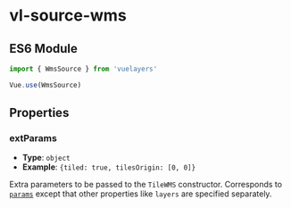 # vl-source-wms

## ES6 Module

```javascript
import { WmsSource } from 'vuelayers'

Vue.use(WmsSource)
```

## Properties

### extParams

- **Type**: `object`
- **Example**: `{tiled: true, tilesOrigin: [0, 0]}`

Extra parameters to be passed to the `TileWMS` constructor. Corresponds to [`params`](https://openlayers.org/en/latest/apidoc/module-ol_source_TileWMS.html) except that other properties like `layers` are specified separately.
